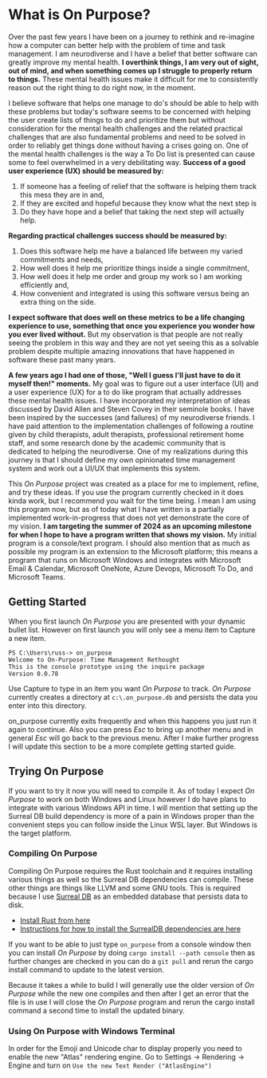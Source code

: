 # What is On Purpose?

Over the past few years I have been on a journey to rethink and re-imagine how a computer can better help with the problem of time and task management. I am neurodiverse and I have a belief that better software can greatly improve my mental health. **I overthink things, I am very out of sight, out of mind, and when something comes up I struggle to properly return to things.** These mental health issues make it difficult for me to consistently reason out the right thing to do right now, in the moment.

I believe software that helps one manage to do's should be able to help with these problems but today's software seems to be concerned with helping the user create lists of things to do and prioritize them but without consideration for the mental health challenges and the related practical challenges that are also fundamental problems and need to be solved in order to reliably get things done without having a crises going on. One of the mental health challenges is the way a To Do list is presented can cause some to feel overwhelmed in a very debilitating way. **Success of a good user experience (UX) should be measured by:**

1. If someone has a feeling of relief that the software is helping them track this mess they are in and,
2. If they are excited and hopeful because they know what the next step is
3. Do they have hope and a belief that taking the next step will actually help.

**Regarding practical challenges success should be measured by:**

1. Does this software help me have a balanced life between my varied commitments and needs,
2. How well does it help me prioritize things inside a single commitment,
3. How well does it help me order and group my work so I am working efficiently and,
4. How convenient and integrated is using this software versus being an extra thing on the side.

**I expect software that does well on these metrics to be a life changing experience to use, something that once you experience you wonder how you ever lived without.** But my observation is that people are not really seeing the problem in this way and they are not yet seeing this as a solvable problem despite multiple amazing innovations that have happened in software these past many years.

**A few years ago I had one of those, "Well I guess I'll just have to do it myself then!" moments.** My goal was to figure out a user interface (UI) and a user experience (UX) for a to do like program that actually addresses these mental health issues. I have incorporated my interpretation of ideas discussed by David Allen and Steven Covey in their seminole books. I have been inspired by the successes (and failures) of my neurodiverse friends. I have paid attention to the implementation challenges of following a routine given by child therapists, adult therapists, professional retirement home staff, and some research done by the academic community that is dedicated to helping the neurodiverse. One of my realizations during this journey is that I should define my own opinionated time management system and work out a UI/UX that implements this system.

This _On Purpose_ project was created as a place for me to implement, refine, and try these ideas. If you use the program currently checked in it does kinda work, but I recommend you wait for the time being. I mean I am using this program now, but as of today what I have written is a partially implemented work-in-progress that does not yet demonstrate the core of my vision. **I am targeting the summer of 2024 as an upcoming milestone for when I hope to have a program written that shows my vision.** My initial program is a console/text program. I should also mention that as much as possible my program is an extension to the Microsoft platform; this means a program that runs on Microsoft Windows and integrates with Microsoft Email & Calendar, Microsoft OneNote, Azure Devops, Microsoft To Do, and Microsoft Teams.

## Getting Started

When you first launch _On Purpose_ you are presented with your dynamic bullet list. However on first launch you will only see a menu item to Capture a new item.

```text
PS C:\Users\russ-> on_purpose
Welcome to On-Purpose: Time Management Rethought
This is the console prototype using the inquire package
Version 0.0.78
```

Use Capture to type in an item you want _On Purpose_ to track. _On Purpose_ currently creates a directory at `c:\.on_purpose.db` and persists the data you enter into this directory.

on_purpose currently exits frequently and when this happens you just run it again to continue. Also you can press _Esc_ to bring up another menu and in general _Esc_ will go back to the previous menu. After I make further progress I will update this section to be a more complete getting started guide.

## Trying On Purpose

If you want to try it now you will need to compile it. As of today I expect _On Purpose_ to work on both Windows and Linux however I do have plans to integrate with various Windows API in time. I will mention that setting up the Surreal DB build dependency is more of a pain in Windows proper than the convenient steps you can follow inside the Linux WSL layer. But Windows is the target platform.

### Compiling On Purpose

Compiling On Purpose requires the Rust toolchain and it requires installing various things as well so the Surreal DB dependencies can compile. These other things are things like LLVM and some GNU tools. This is required because I use [Surreal DB](https://github.com/surrealdb/surrealdb) as an embedded database that persists data to disk.

- [Install Rust from here](https://rustup.rs)
- [Instructions for how to install the SurrealDB dependencies are here](https://github.com/surrealdb/surrealdb/blob/main/doc/BUILDING.md)

If you want to be able to just type `on_purpose` from a console window then you can install _On Purpose_ by doing `cargo install --path console` then as further changes are checked in you can do a `git pull` and rerun the cargo install command to update to the latest version.

Because it takes a while to build I will generally use the older version of _On Purpose_ while the new one compiles and then after I get an error that the file is in use I will close the _On Purpose_ program and rerun the cargo install command a second time to install the updated binary.

### Using On Purpose with Windows Terminal

In order for the Emoji and Unicode char to display properly you need to enable the new "Atlas" rendering engine. Go to Settings -> Rendering -> Engine and turn on `Use the new Text Render ("AtlasEngine")`
